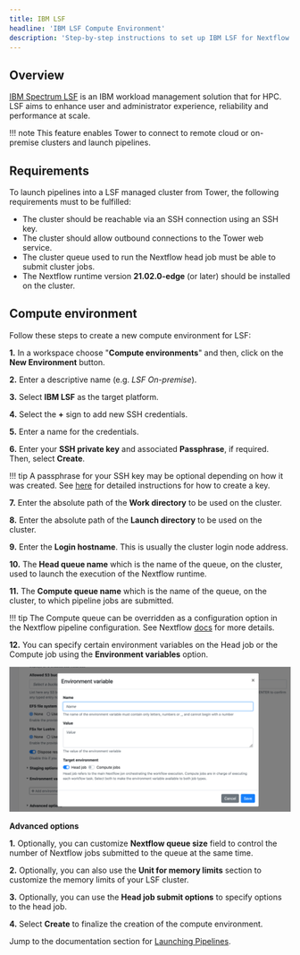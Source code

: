 ```yaml
---
title: IBM LSF
headline: 'IBM LSF Compute Environment'
description: 'Step-by-step instructions to set up IBM LSF for Nextflow Tower.'
---
```

## Overview

[IBM Spectrum LSF](https://www.ibm.com/products/hpc-workload-management/details) is an IBM workload management solution that for HPC. LSF aims to enhance user and administrator experience, reliability and performance at scale.

!!! note
    This feature enables Tower to connect to remote cloud or on-premise clusters and launch pipelines.

## Requirements

To launch pipelines into a LSF managed cluster from Tower, the following requirements must to be fulfilled:

* The cluster should be reachable via an SSH connection using an SSH key.
* The cluster should allow outbound connections to the Tower web service.
* The cluster queue used to run the Nextflow head job must be able to submit cluster jobs.
* The Nextflow runtime version **21.02.0-edge** (or later) should be installed on the cluster.


## Compute environment

Follow these steps to create a new compute environment for LSF:

**1.** In a workspace choose "**Compute environments**" and then, click on the **New Environment** button.

**2.** Enter a descriptive name (e.g. *LSF On-premise*).

**3.** Select **IBM LSF** as the target platform.

**4.** Select the **+** sign to add new SSH credentials.

**5.** Enter a name for the credentials.

**6.** Enter your **SSH private key** and associated **Passphrase**, if required. Then, select **Create**.

!!! tip 
    A passphrase for your SSH key may be optional depending on how it was created. See [here](https://docs.github.com/en/free-pro-team@latest/github/authenticating-to-github/generating-a-new-ssh-key-and-adding-it-to-the-ssh-agent) for detailed instructions for how to create a key.


**7.** Enter the absolute path of the **Work directory** to be used on the cluster.

**8.** Enter the absolute path of the **Launch directory** to be used on the cluster.

**9.** Enter the **Login hostname**. This is usually the cluster login node address.

**10.** The **Head queue name** which is the name of the queue, on the cluster, used to launch the execution of the Nextflow runtime.

**11.** The **Compute queue name** which is the name of the queue, on the cluster, to which pipeline jobs are submitted.

!!! tip 
    The Compute queue can be overridden as a configuration option in the Nextflow pipeline configuration. See Nextflow [docs](https://www.nextflow.io/docs/latest/process.html#queue) for more details.


**12.** You can specify certain environment variables on the Head job or the Compute job using the **Environment variables** option.

![](_images/env_vars.png)



**Advanced options**

**1.** Optionally, you can customize **Nextflow queue size** field to control the number of Nextflow jobs submitted to the queue at the same time.

**2.** Optionally, you can also use the **Unit for memory limits** section to customize the memory limits of your LSF cluster.

**3.** Optionally, you can use the **Head job submit options** to specify options to the head job.

**4.** Select **Create** to finalize the creation of the compute environment.

Jump to the documentation section for [Launching Pipelines](../../launch/launchpad/).
